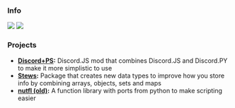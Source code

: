 ### Info
<img src="https://github-profile-summary-cards.vercel.app/api/cards/profile-details?username=nuttmegg&theme=github_dark">
<img src="https://github-readme-activity-graph.cyclic.app/graph?username=nuttmegg&theme=github-compact">

### Projects
- **[Discord+PS](https://github.com/nuttmegg/discordpps):** Discord.JS mod that combines Discord.JS and Discord.PY to make it more simplistic to use
- **[Stews](https://github.com/nuttmegg/stew):** Package that creates new data types to improve how you store info by combining arrays, objects, sets and maps
- **[nutfl (old)](https://github.com/nuttmegg/nutfl):** A function library with ports from python to make scripting easier
